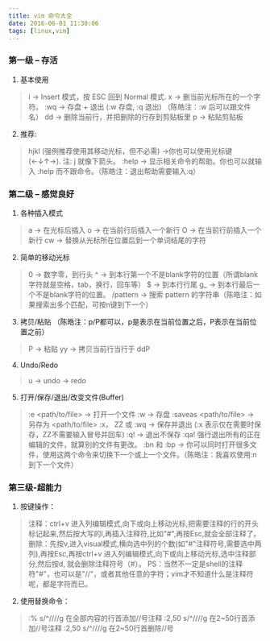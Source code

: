 ```yaml
---
title: vim 命令大全
date: 2016-06-01 11:30:06
tags: [linux,vim]
---
```


### 第一级 – 存活

1. 基本使用
> i → Insert 模式，按 ESC 回到 Normal 模式.
> x → 删当前光标所在的一个字符。
> :wq → 存盘 + 退出 (:w 存盘, :q 退出)   （陈皓注：:w 后可以跟文件名）
> dd → 删除当前行，并把删除的行存到剪贴板里
> p → 粘贴剪贴板

2. 推荐:
> hjkl (强例推荐使用其移动光标，但不必需) →你也可以使用光标键 (←↓↑→). 注: j 就像下箭头。
> :help <command> → 显示相关命令的帮助。你也可以就输入 :help 而不跟命令。（陈皓注：退出帮助需要输入:q）

### 第二级 – 感觉良好

1. 各种插入模式
> a → 在光标后插入
> o → 在当前行后插入一个新行
> O → 在当前行前插入一个新行
> cw → 替换从光标所在位置后到一个单词结尾的字符

2. 简单的移动光标
> 0 → 数字零，到行头
> ^ → 到本行第一个不是blank字符的位置（所谓blank字符就是空格，tab，换行，回车等）
> $ → 到本行行尾
> g_ → 到本行最后一个不是blank字符的位置。
> /pattern → 搜索 pattern 的字符串（陈皓注：如果搜索出多个匹配，可按n键到下一个）

3. 拷贝/粘贴 （陈皓注：p/P都可以，p是表示在当前位置之后，P表示在当前位置之前）
> P → 粘贴
> yy → 拷贝当前行当行于 ddP

4. Undo/Redo
> u → undo
> <C-r> → redo

5. 打开/保存/退出/改变文件(Buffer)
> :e <path/to/file> → 打开一个文件
> :w → 存盘
> :saveas <path/to/file> → 另存为 <path/to/file>
> :x， ZZ 或 :wq → 保存并退出 (:x 表示仅在需要时保存，ZZ不需要输入冒号并回车)
> :q! → 退出不保存 :qa! 强行退出所有的正在编辑的文件，就算别的文件有更改。
> :bn 和 :bp → 你可以同时打开很多文件，使用这两个命令来切换下一个或上一个文件。（陈皓注：我喜欢使用:n到下一个文件）

### 第三级-超能力
1. 按键操作：
> 注释：ctrl+v 进入列编辑模式,向下或向上移动光标,把需要注释的行的开头标记起来,然后按大写的I,再插入注释符,比如"#",再按Esc,就会全部注释了。
> 删除：先按v,进入visual模式,横向选中列的个数(如"#"注释符号,需要选中两列),再按Esc,再按ctrl+v 进入列编辑模式,向下或向上移动光标,选中注释部分,然后按d, 就会删除注释符号（#）。
> PS：当然不一定是shell的注释符"#"，也可以是"//"，或者其他任意的字符；vim才不知道什么是注释符呢，都是字符而已。

2. 使用替换命令：
> :% s/^/\/\//g     在全部内容的行首添加//号注释
> :2,50 s/^/\/\//g  在2~50行首添加//号注释
> :2,50 s/^\/\///g  在2~50行首删除//号


